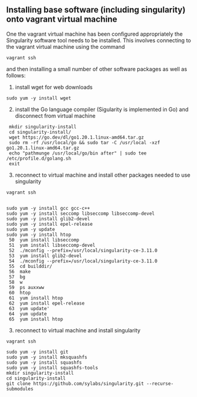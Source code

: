 ## Installing base software (including singularity) onto vagrant virtual machine

One the vagrant virtual machine has been configured appropriately the Singularity software tool needs to be installed.
This involves connecting to the vagrant virtual machine using the command

```
vagrant ssh
```

and then installing a small number of other software packages as well as follows:

  1. install wget for web downloads
  
   ```
   sudo yum -y install wget 
   ```

  2. install the Go language compiler (Sigularity is implemented in Go) and disconnect from virtual machine

  ```
   mkdir singularity-install
   cd singularity-install/
   wget https://go.dev/dl/go1.20.1.linux-amd64.tar.gz
   sudo rm -rf /usr/local/go && sudo tar -C /usr/local -xzf go1.20.1.linux-amd64.tar.gz
   echo "pathmunge /usr/local/go/bin after" | sudo tee /etc/profile.d/golang.sh 
   exit
  ```
  
  3. reconnect to virtual machine and install other packages needed to use singularity
  
  ```
  vagrant ssh
  ```
  
  ```

  sudo yum -y install gcc gcc-c++
  sudo yum -y install seccomp libseccomp libseccomp-devel
  sudo yum -y install glib2-devel
  sudo yum -y install epel-release
  sudo yum -y update
  sudo yum -y install htop
   50  yum install libseccomp
   51  yum install libseccomp-devel
   52  ./mconfig --prefix=/usr/local/singularity-ce-3.11.0
   53  yum install glib2-devel
   54  ./mconfig --prefix=/usr/local/singularity-ce-3.11.0
   55  cd builddir/
   56  make
   57  bg
   58  w
   59  ps auxxww
   60  htop
   61  yum install htop
   62  yum install epel-release
   63  yum update'
   64  yum update
   65  yum install htop

  ```
  
  3. reconnect to virtual machine and install singularity
  
  ```
  vagrant ssh
  ```
  
  ```
  sudo yum -y install git
  sudo yum -y install mksquashfs
  sudo yum -y install squashfs
  sudo yum -y install squashfs-tools
  mkdir singularity-install
  cd singularity-install
  git clone https://github.com/sylabs/singularity.git --recurse-submodules
  
  ```
